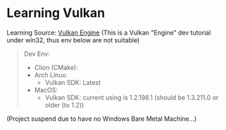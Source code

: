 # Learning Vulkan
Learning Source: [Vulkan Engine](https://www.youtube.com/playlist?list=PLFAIgTeqcARkeHm-RimFyKET6IZPxlBSt)
(This is a Vulkan "Engine" dev tutorial under win32, thus env below are not suitable)

>Dev Env:
>- Clion (CMake):
>  - Arch Linux: 
>    - Vulkan SDK: Latest
>  - MacOS: 
>    - Vulkan SDK: current using is 1.2.198.1 (should be 1.3.211.0 or older (to 1.2))

(Project suspend due to have no Windows Bare Metal Machine...)


